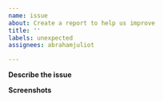 ```yaml
---
name: issue
about: Create a report to help us improve
title: ''
labels: unexpected
assignees: abrahamjuliot

---
```


**Describe the issue**

**Screenshots**
